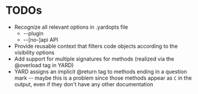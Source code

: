 # TODOs

* Recognize all relevant options in .yardopts file
  * --plugin
  * --[no-]api API
* Provide reusable context that filters code objects according to the
  visibility options
* Add support for multiple signatures for methods
  (realized via the @overload tag in YARD)
* YARD assigns an implicit @return tag to methods ending in a question
  mark -- maybe this is a problem since those methods appear as `C` in
  the output, even if they don't have any other documentation
